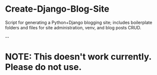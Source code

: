 # Create-Django-Blog-Site

Script for generating a Python+Django blogging site; includes boilerplate folders and files for site administration, venv, and blog posts CRUD.

--

# NOTE: This doesn't work currently. Please do not use.
